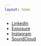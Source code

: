 ```yaml
---
layout: home
---
```


- [LinkedIn](https://www.linkedin.com/in/acornelissen/)
- [Exposure](https://photos.cornelissen.me)
- [Instagram](https://instagram.com/a.l.b.e.r.t.c)
- [SoundCloud](https://sooundcloud.com/compl33t)